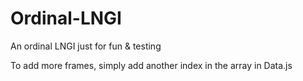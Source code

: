 # Ordinal-LNGI
An ordinal LNGI just for fun &amp; testing

To add more frames, simply add another index in the array in Data.js
